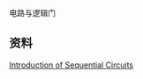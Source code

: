 

电路与逻辑门

## 资料

[Introduction of Sequential Circuits](https://www.geeksforgeeks.org/digital-logic/introduction-of-sequential-circuits/)  

